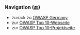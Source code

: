 ### Navigation ([🔙](/www-chapter-germany/))

* zurück zu [OWASP Germany](/www-chapter-germany/)
* zur [OWASP Top 10-Webseite](/www-project-top-ten/2017/de/)
* zur [OWASP Top 10-Projektseite](/www-project-top-ten/)
